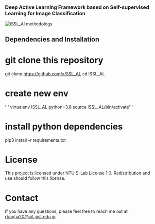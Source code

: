### Deep Active Learning Framework based on Self-supervised Learning for Image Classification
![iSSL_Al methodology]('methodology.png')


## Dependencies and Installation
# git clone this repository
git clone https://github.com/x/SSL_AL
cd ISSL_AL

# create new env
''' virtualenv ISSL_AL python=3.8 
source ISSL_AL/bin/activate'''

# install python dependencies
pip3 install -r requirements.txt

# License
This project is licensed under NTU S-Lab License 1.0. Redistribution and use should follow this license.

# Contact
If you have any questions, please feel free to reach me out at rhagha20@cit.just.edu.jo.
